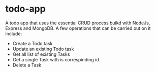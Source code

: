 # todo-app
A todo app that uses the essential CRUD process buikd with NodeJs, Express and MongoDB. A few operations that can be carried out on it include: 
- Create a Todo task
- Update an existing Todo task
- Get all list of existing Tasks
- Get a single Task with is correspinding id
- Delete a Task
